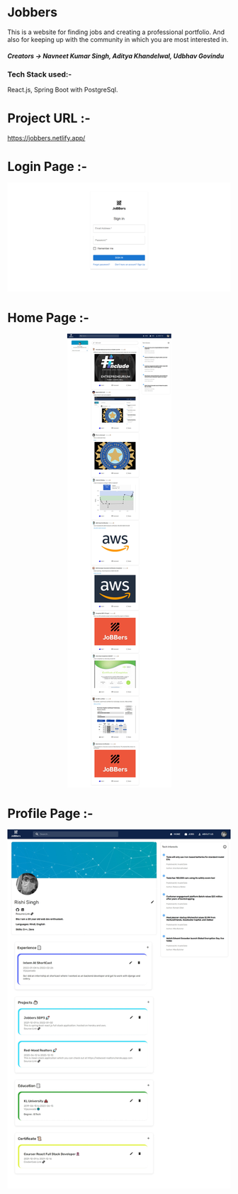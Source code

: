 # Jobbers
This is a website for finding jobs and creating a professional portfolio. And also for keeping up with the community in which you are most
interested in.

##### Creators -> Navneet Kumar Singh, Aditya Khandelwal, Udbhav Govindu

### Tech Stack used:- 
React.js, Spring Boot with PostgreSql.

# Project URL :-
https://jobbers.netlify.app/

# Login Page :-
<p align="center">
  <img src="./jobbers-images/sigin.png" width="auto" title="Login page">
</p>

# Home Page :-
<p align="center">
  <img src="./jobbers-images/homepage.jpeg" width="auto" title="Home page">
</p>

# Profile Page :-
<p align="center">
  <img src="./jobbers-images/profile.jpeg" width="auto" title="Profile page">
</p>
